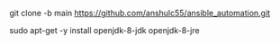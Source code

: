 git clone -b main https://github.com/anshulc55/ansible_automation.git

sudo apt-get -y install openjdk-8-jdk openjdk-8-jre
